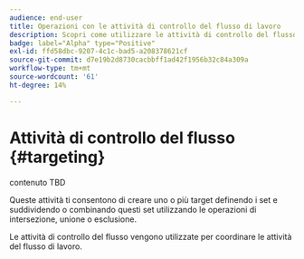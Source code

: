```yaml
---
audience: end-user
title: Operazioni con le attività di controllo del flusso di lavoro
description: Scopri come utilizzare le attività di controllo del flusso nei flussi di lavoro Adobe Campaign Web
badge: label="Alpha" type="Positive"
exl-id: ffd58dbc-9207-4c1c-bad5-a208378621cf
source-git-commit: d7e19b2d8730cacbbff1ad42f1956b32c84a309a
workflow-type: tm+mt
source-wordcount: '61'
ht-degree: 14%

---
```


# Attività di controllo del flusso {#targeting}

contenuto TBD

<!--à reformuler-->Queste attività ti consentono di creare uno o più target definendo i set e suddividendo o combinando questi set utilizzando le operazioni di intersezione, unione o esclusione.

Le attività di controllo del flusso vengono utilizzate per coordinare le attività del flusso di lavoro.

